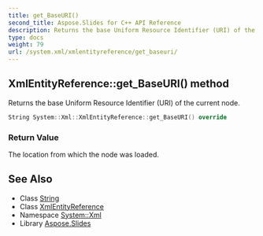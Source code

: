 ```yaml
---
title: get_BaseURI()
second_title: Aspose.Slides for C++ API Reference
description: Returns the base Uniform Resource Identifier (URI) of the current node.
type: docs
weight: 79
url: /system.xml/xmlentityreference/get_baseuri/
---
```

## XmlEntityReference::get_BaseURI() method


Returns the base Uniform Resource Identifier (URI) of the current node.

```cpp
String System::Xml::XmlEntityReference::get_BaseURI() override
```


### Return Value

The location from which the node was loaded.

## See Also

* Class [String](../../../system/string/)
* Class [XmlEntityReference](../)
* Namespace [System::Xml](../../)
* Library [Aspose.Slides](../../../)